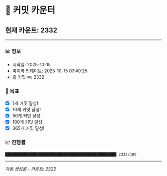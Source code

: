 # 🔢 커밋 카운터

## 현재 카운트: 2332

---

### 📊 정보
- 시작일: 2025-10-15
- 마지막 업데이트: 2025-10-15 07:40:25
- 총 커밋 수: 2332

### 🎯 목표
- [x] 1개 커밋 달성!
- [x] 10개 커밋 달성!
- [x] 50개 커밋 달성!
- [x] 100개 커밋 달성!
- [x] 365개 커밋 달성!

### 📈 진행률
```
██████████████████████████████████████████████████ 2332/100
```

---
*자동 생성됨 - 카운트: 2332*

